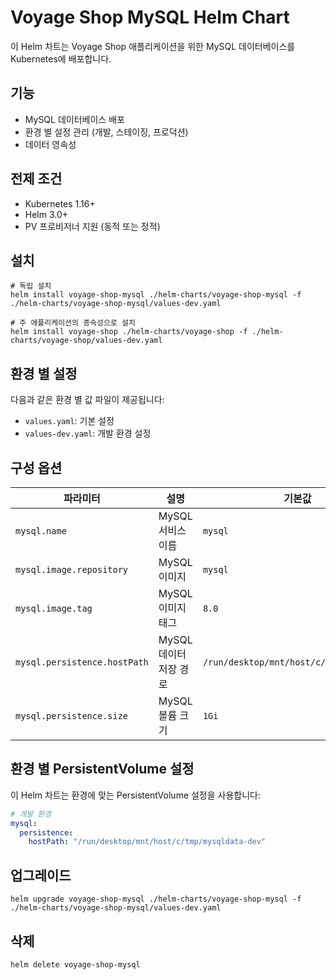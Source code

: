 # Voyage Shop MySQL Helm Chart

이 Helm 차트는 Voyage Shop 애플리케이션을 위한 MySQL 데이터베이스를 Kubernetes에 배포합니다.

## 기능

* MySQL 데이터베이스 배포
* 환경 별 설정 관리 (개발, 스테이징, 프로덕션)
* 데이터 영속성

## 전제 조건

* Kubernetes 1.16+
* Helm 3.0+
* PV 프로비저너 지원 (동적 또는 정적)

## 설치

```
# 독립 설치
helm install voyage-shop-mysql ./helm-charts/voyage-shop-mysql -f ./helm-charts/voyage-shop-mysql/values-dev.yaml

# 주 애플리케이션의 종속성으로 설치
helm install voyage-shop ./helm-charts/voyage-shop -f ./helm-charts/voyage-shop/values-dev.yaml
```

## 환경 별 설정

다음과 같은 환경 별 값 파일이 제공됩니다:

* `values.yaml`: 기본 설정
* `values-dev.yaml`: 개발 환경 설정

## 구성 옵션

| 파라미터 | 설명 | 기본값 |
|----------|-------------|---------|
| `mysql.name` | MySQL 서비스 이름 | `mysql` |
| `mysql.image.repository` | MySQL 이미지 | `mysql` |
| `mysql.image.tag` | MySQL 이미지 태그 | `8.0` |
| `mysql.persistence.hostPath` | MySQL 데이터 저장 경로 | `/run/desktop/mnt/host/c/tmp/mysqldata` |
| `mysql.persistence.size` | MySQL 볼륨 크기 | `1Gi` |

## 환경 별 PersistentVolume 설정

이 Helm 차트는 환경에 맞는 PersistentVolume 설정을 사용합니다:

```yaml
# 개발 환경
mysql:
  persistence:
    hostPath: "/run/desktop/mnt/host/c/tmp/mysqldata-dev"
```

## 업그레이드

```
helm upgrade voyage-shop-mysql ./helm-charts/voyage-shop-mysql -f ./helm-charts/voyage-shop-mysql/values-dev.yaml
```

## 삭제

```
helm delete voyage-shop-mysql
``` 